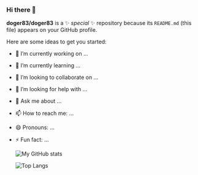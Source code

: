 ### Hi there 👋


**doger83/doger83** is a ✨ _special_ ✨ repository because its `README.md` (this file) appears on your GitHub profile.

Here are some ideas to get you started:

- 🔭 I’m currently working on ...
- 🌱 I’m currently learning ...
- 👯 I’m looking to collaborate on ...
- 🤔 I’m looking for help with ...
- 💬 Ask me about ...
- 📫 How to reach me: ...
- 😄 Pronouns: ...
- ⚡ Fun fact: ...


    ![My GitHub stats](https://github-readme-stats.vercel.app/api?username=doger83&show_icons=true&theme=transparent&count_private=true)

    ![Top Langs](https://github-readme-stats.vercel.app/api/top-langs/?username=doger83&theme=transparent&count_private=true)


